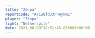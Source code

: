 ```yaml
---
title: "Zênpa"
reportCode: "AY1wQfdJ3FnWykmL"
player: "Zênpa"
fight: "Netherspite"
date: 2021-08-09T18:51:45.833000+00:00
---
```

